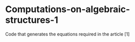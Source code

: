 # Computations-on-algebraic-structures-1
Code that generates the equations required in the article [1]
